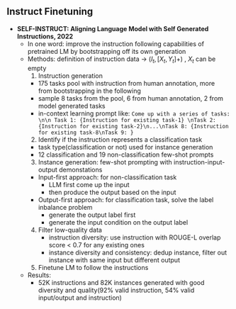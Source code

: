 
## Instruct Finetuning

- **SELF-INSTRUCT: Aligning Language Model with Self Generated Instructions, 2022**
    - In one word: improve the instruction following capabilities of pretrained LM by bootstrapping off its own generation
    - Methods: definition of instruction data -> $(I_t, [X_t, Y_t]+)$ , $X_t$ can be empty
        1. Instruction generation
        - 175 tasks pool with instruction from human annotation, more from bootstrapping in the following
        - sample 8 tasks from the pool, 6 from human annotation, 2 from model generated tasks
        - in-context learning prompt like: `Come up with a series of tasks: \n\n Task 1: {Instruction for existing task-1} \nTask 2: {Instruction for existing task-2}\n...\nTask 8: {Instruction for existing task-8\nTask 9: }`
        2. Identify if the instruction represents a classification task
        - task type(classification or not) used for instance generation
        - 12 classification and 19 non-classification few-shot prompts
        3. Instance generation: few-shot prompting with instruction-input-output demonstations
        - Input-first approach: for non-classification task
            - LLM first come up the input
            - then produce the output based on the input
        - Output-first approach: for classification task, solve the label inbalance problem
            - generate the output label first
            - generate the input condition on the output label
        4. Filter low-quality data
            - instruction diversity: use instruction with ROUGE-L overlap score < 0.7 for any existing ones
            - instance diversity and consistency: dedup instance, filter out instance with same input but different output
        5. Finetune LM to follow the instructions
    - Results: 
        - 52K instructions and 82K instances generated with good diversity and quality(92% valid instruction, 54% valid input/output and instruction)